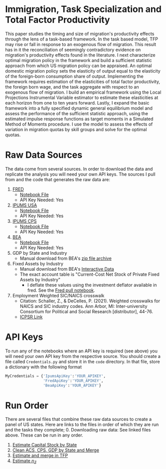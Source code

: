 # Immigration, Task Specialization and Total Factor Productivity
This paper studies the timing and size of migration's productivity effects through the lens of a task-based framework. In the task based model, TFP may rise or fall in response to an exogenous flow of migration. This result has in it the reconciliation of seemingly contradictory evidence on migration's productivity effects found in the literature. I next characterize optimal migration policy in the framework and build a sufficient statistic approach from which US migration policy can be appraised. An optimal domestic migration policy sets the elasticity of output equal to the elasticity of the foreign-born consumption share of output. Implementing the framework requires estimation of the elasticities of total factor productivity, the foreign born wage, and the task aggregate with respect to an exogenous flow of migration. I build an empirical framework using the Local Projections Instrumental Variable estimator to estimate these elasticities at each horizon from one to ten years forward. Lastly, I expand the basic framework into a fully specified dynamic general equilibrium model and assess the performance of the sufficient statistic approach, using the estimated impulse response functions as target moments in a Simulated Method of Moments procedure. I use the model to assess the effects of variation in migration quotas by skill groups and solve for the optimal quotas.

# Raw Data Sources
The data come from several sources. In order to download the data and replicate the analysis you will need your own API keys. The sources I pull from and the code that generates the raw data are:
1. [FRED](https://fred.stlouisfed.org/)
    * [Notebook File](code/FredPull.ipynb)
    * API Key Needed: Yes
2. [IPUMS USA](https://usa.ipums.org/usa/)
    * [Notebook File](code/AcsPull.ipynb)
    * API Key Needed: Yes
3. [IPUMS CPS](https://cps.ipums.org/cps/)
    * [Notebook File](code/CpsPull.ipynb)
    * API Key Needed: Yes
3. [BEA](https://www.bea.gov/)
    * [Notebook File](code/BeaPull.ipynb)
    * API Key Needed: Yes
4. GDP by State and Industry
    * Manual download from BEA's [zip file archive](https://apps.bea.gov/regional/downloadzip.htm)
5. Fixed Assets by Industry
    * Manual download from BEA's [Interactive Data](https://apps.bea.gov/iTable/?ReqID=10&step=2#eyJhcHBpZCI6MTAsInN0ZXBzIjpbMiwzXSwiZGF0YSI6W1siVGFibGVfTGlzdCIsIjEyNiJdXX0=)
    * The exact account table is "Current-Cost Net Stock of Private Fixed Assets by Industry"
        - I deflate these values using the investment deflator available in fred. See the [Fred pull notebook](code/FredPull.ipynb).
6. Employment Weighted SIC/NAICS crosswalk
    * Citation: Schaller, Z., & DeCelles, P. (2021). Weighted crosswalks for NAICS and SIC industry codes. Ann Arbor, MI: Inter-university Consortium for Political and Social Research [distributor], 44-76.
    * [ICPSR Link](https://www.openicpsr.org/openicpsr/project/145101/version/V2/view;jsessionid=BA9C29B51BC66A646EDB39977723F1DB?path=/openicpsr/145101/fcr:versions/V2/Published-Crosswalk-Files&type=folder)
<!-- 
I also download population estimates. These were originally for weighting, but I ended up weighting by employment, which can be calculated from the previous data.
5. Intercensal population estimates by state. Manual download from:
    1. [1990 - 1999](https://www.census.gov/data/datasets/time-series/demo/popest/intercensal-1990-2000-state-and-county-characteristics.html)
    2. [2000-2010](https://www.census.gov/data/datasets/time-series/demo/popest/intercensal-2000-2010-state.html)
    - Note: I download the "Intercensal Estiamtes of the Resident Population by Hispanic Origin"
    table since all the other tables split the population counts in more ways than this.
    3. [2010-2020](https://www.census.gov/data/datasets/time-series/demo/popest/intercensal-2010-2020-state.html)
    4. [2020-2024](https://www.census.gov/data/datasets/time-series/demo/popest/2020s-state-total.html)
    - Note: I download the table "Annual Estimates of the Resident Population for the United States, Regions
    States, District of Columbia and Puerto Rico"
-->
# API Keys
To run any of the notebooks where an API key is required (see above) you will need your own API key from the respective source. You should create a file called ```Credentials.py``` and store it in the ```code``` directory. In that file, store a dictionary with the following format
```python
MyCredentials = {'IpumsApiKey':'YOUR_APIKEY',
                 'FredApiKey':'YOUR_APIKEY',
                 'BeaApiKey':'YOUR_APIKEY'}
```

# Run Order
There are several files that combine these raw data sources to create a panel of US states. Here are links to the files in order of which they are run and the tasks they complete;
0. Downloading raw data: See linked files above. These can be run in any order.
1. [Estimate Capital Stock by State](code/CapStockByStateEstimates.do)
2. [Clean ACS, CPS, GDP by State and Merge](code/MakeStateAnalysis.ipynb)
3. [Estimate and merge in TFP](code/EstimateTfp.py)
4. [Estimate $\eta_Z$](code/TfpRegressions.do)
